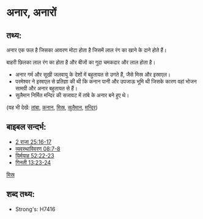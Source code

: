 # अनार, अनारों #

## तथ्य: ##

अनार एक फल है जिसका आवरण मोटा होता है जिसमें लाल रंग का खाने के दाने होते हैं।

बाहरी छिलका लाल रंग का होता है और बीजों का गुदा चमकदार और लाल होता है।

* अनार गर्म और सूखी जलवायु के देशों में बहुतायत से उगते हैं, जैसे मिस्र और इस्राएल।
* परमेश्वर ने इस्राएल से प्रतिज्ञा की थी कि कनान पानी और उपजाऊ भूमि थी जिसके कारण वहां भोजन सामग्री और अनार बहुतायत से हैं।
* सुलैमान निर्मित मन्दिर की सजावट में तांबे के अनार बने हुए थे।

(यह भी देखें: [तांबा](../other/bronze.md), [कनान](../names/canaan.md), [मिस्र](../names/egypt.md), [सुलैमान](../names/solomon.md), [मन्दिर](../kt/temple.md))

## बाइबल सन्दर्भ: ##

* [2 राजा 25:16-17](rc://hi/tn/help/2ki/25/16)
* [व्यवस्थाविवरण 08:7-8](rc://hi/tn/help/deu/08/07)
* [यिर्मयाह 52:22-23](rc://hi/tn/help/jer/52/22)
* [गिनती 13:23-24](rc://hi/tn/help/num/13/23)

[मिस्र](../names/egypt.md)

## शब्द तथ्य: ##

* Strong's: H7416
